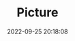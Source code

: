 ---
weight: 1
images:
- /images/edited/227.jpeg
title: Picture
date: 2022-09-25 20:18:08
tags: [luminarneo,work,ilce7m3,dog,person]
---